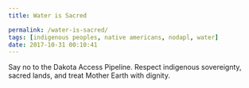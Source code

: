 ```yaml
---
title: Water is Sacred

permalink: /water-is-sacred/
tags: [indigenous peoples, native americans, nodapl, water]
date: 2017-10-31 00:10:41
---
```

Say no to the Dakota Access Pipeline. Respect indigenous sovereignty, sacred lands, and treat Mother Earth with dignity.

